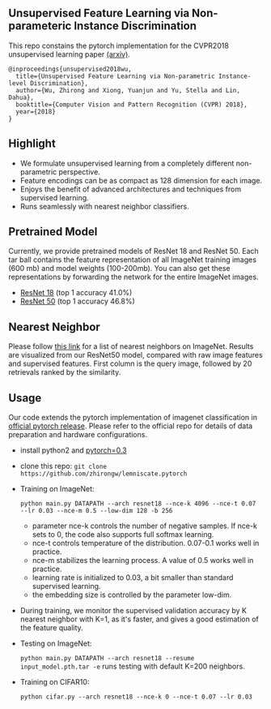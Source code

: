 ## Unsupervised Feature Learning via Non-parameteric Instance Discrimination

This repo constains the pytorch implementation for the CVPR2018 unsupervised learning paper [(arxiv)](https://arxiv.org/pdf/1805.01978.pdf).

```
@inproceedings{unsupervised2018wu,
  title={Unsupervised Feature Learning via Non-parametric Instance-level Discrimination},
  author={Wu, Zhirong and Xiong, Yuanjun and Yu, Stella and Lin, Dahua},
  booktitle={Computer Vision and Pattern Recognition (CVPR) 2018},
  year={2018}
}
```

## Highlight

- We formulate unsupervised learning from a completely different non-parametric perspective.
- Feature encodings can be as compact as 128 dimension for each image.
- Enjoys the benefit of advanced architectures and techniques from supervised learning.
- Runs seamlessly with nearest neighbor classifiers.

## Pretrained Model

Currently, we provide pretrained models of ResNet 18 and ResNet 50. 
Each tar ball contains the feature representation of all ImageNet training images (600 mb) and model weights (100-200mb).
You can also get these representations by forwarding the network for the entire ImageNet images.

- [ResNet 18](http://zhirongw.westus2.cloudapp.azure.com/models/lemniscate_resnet18.pth.tar) (top 1 accuracy 41.0%)
- [ResNet 50](http://zhirongw.westus2.cloudapp.azure.com/models/lemniscate_resnet50.pth.tar) (top 1 accuracy 46.8%)

## Nearest Neighbor

Please follow [this link](http://zhirongw.westus2.cloudapp.azure.com/nn.html) for a list of nearest neighbors on ImageNet.
Results are visualized from our ResNet50 model, compared with raw image features and supervised features.
First column is the query image, followed by 20 retrievals ranked by the similarity.

## Usage

Our code extends the pytorch implementation of imagenet classification in [official pytorch release](https://github.com/pytorch/examples/tree/master/imagenet). 
Please refer to the official repo for details of data preparation and hardware configurations.

- install python2 and [pytorch=0.3](http://pytorch.org)

- clone this repo: `git clone https://github.com/zhirongw/lemniscate.pytorch`

- Training on ImageNet:

  `python main.py DATAPATH --arch resnet18 --nce-k 4096 --nce-t 0.07  --lr 0.03 --nce-m 0.5 --low-dim 128 -b 256 `

  - parameter nce-k controls the number of negative samples. If nce-k sets to 0, the code also supports full softmax learning.
  - nce-t controls temperature of the distribution. 0.07-0.1 works well in practice.
  - nce-m stabilizes the learning process. A value of 0.5 works well in practice.
  - learning rate is initialized to 0.03, a bit smaller than standard supervised learning.
  - the embedding size is controlled by the parameter low-dim.

- During training, we monitor the supervised validation accuracy by K nearest neighbor with K=1, as it's faster, and gives a good estimation of the feature quality.

- Testing on ImageNet:

  `python main.py DATAPATH --arch resnet18 --resume input_model.pth.tar -e` runs testing with default K=200 neighbors.

- Training on CIFAR10:

  `python cifar.py --arch resnet18 --nce-k 0 --nce-t 0.07 --lr 0.03`


